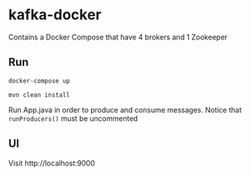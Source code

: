 # kafka-docker
Contains a Docker Compose that have 4 brokers and 1 Zookeeper
## Run
`docker-compose up`

`mvn clean install`

Run App.java in order to produce and consume messages. Notice that ``runProducers()`` must be uncommented

## UI
Visit http://localhost:9000
